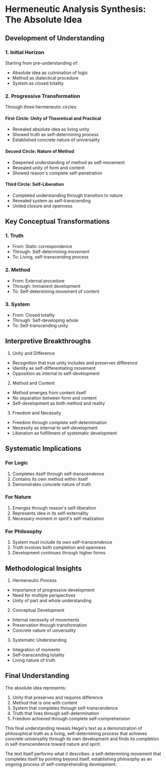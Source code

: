 # Hermeneutic Analysis Synthesis: The Absolute Idea

## Development of Understanding

### 1. Initial Horizon
Starting from pre-understanding of:
- Absolute idea as culmination of logic
- Method as dialectical procedure
- System as closed totality

### 2. Progressive Transformation
Through three hermeneutic circles:

#### First Circle: Unity of Theoretical and Practical
- Revealed absolute idea as living unity
- Showed truth as self-determining process
- Established concrete nature of universality

#### Second Circle: Nature of Method
- Deepened understanding of method as self-movement
- Revealed unity of form and content
- Showed reason's complete self-penetration

#### Third Circle: Self-Liberation
- Completed understanding through transition to nature
- Revealed system as self-transcending
- United closure and openness

## Key Conceptual Transformations

### 1. Truth
- From: Static correspondence
- Through: Self-determining movement
- To: Living, self-transcending process

### 2. Method
- From: External procedure
- Through: Immanent development
- To: Self-determining movement of content

### 3. System
- From: Closed totality
- Through: Self-developing whole
- To: Self-transcending unity

## Interpretive Breakthroughs

1. Unity and Difference
- Recognition that true unity includes and preserves difference
- Identity as self-differentiating movement
- Opposition as internal to self-development

2. Method and Content
- Method emerges from content itself
- No separation between form and content
- Self-development as both method and reality

3. Freedom and Necessity
- Freedom through complete self-determination
- Necessity as internal to self-development
- Liberation as fulfillment of systematic development

## Systematic Implications

### For Logic
1. Completes itself through self-transcendence
2. Contains its own method within itself
3. Demonstrates concrete nature of truth

### For Nature
1. Emerges through reason's self-liberation
2. Represents idea in its self-externality
3. Necessary moment in spirit's self-realization

### For Philosophy
1. System must include its own self-transcendence
2. Truth involves both completion and openness
3. Development continues through higher forms

## Methodological Insights

1. Hermeneutic Process
- Importance of progressive development
- Need for multiple perspectives
- Unity of part and whole understanding

2. Conceptual Development
- Internal necessity of movements
- Preservation through transformation
- Concrete nature of universality

3. Systematic Understanding
- Integration of moments
- Self-transcending totality
- Living nature of truth

## Final Understanding

The absolute idea represents:
1. Unity that preserves and requires difference
2. Method that is one with content
3. System that completes through self-transcendence
4. Truth that lives through self-determination
5. Freedom achieved through complete self-comprehension

This final understanding reveals Hegel's text as a demonstration of philosophical truth as a living, self-determining process that achieves concrete universality through its own development and finds its completion in self-transcendence toward nature and spirit.

The text itself performs what it describes: a self-determining movement that completes itself by pointing beyond itself, establishing philosophy as an ongoing process of self-comprehending development.